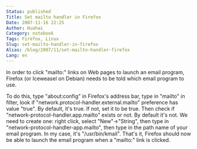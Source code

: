 ```yaml
---
Status: published
Title: Set mailto handler in Firefox
Date: 2007-11-16 22:25
Author: Huahai
Category: notebook
Tags: Firefox, Linux
Slug: set-mailto-handler-in-firefox
Alias: /blog/2007/11/set-mailto-handler-firefox
Lang: en
---
```


In order to click "mailto:" links on Web pages to launch an email program, Firefox (or Iceweasel on Debian) needs to be told which email program to use. 

To do this, type "about:config" in Firefox's address bar, type in "mailto" in filter, look if "network.protocol-handler.external.mailto" preference has value "true". By default, it's true. If not, set it to be true. Then check if "network-protocol-handler.app.mailto" exists or not. By default it's not. We need to create one: right click, select "New"-&gt;"String", then type in "network-protocol-handler-app.mailto", then type in the path name of your email program. In my case, it's "/usr/bin/kmail". That's it, Firefox should now be able to launch the email program when a "mailto:" link is clicked.
